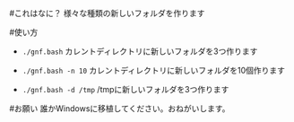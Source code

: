 #これはなに？
様々な種類の新しいフォルダを作ります

#使い方
- `./gnf.bash` カレントディレクトリに新しいフォルダを3つ作ります

- `./gnf.bash -n 10` カレントディレクトリに新しいフォルダを10個作ります

- `./gnf.bash -d /tmp` /tmpに新しいフォルダを3つ作ります

#お願い
誰かWindowsに移植してください。おねがいします。

